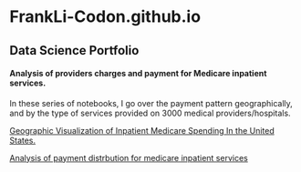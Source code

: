 # FrankLi-Codon.github.io
## Data Science Portfolio

#### **Analysis of providers charges and payment for Medicare inpatient services.**

In these series of notebooks, I go over the payment pattern geographically, and by the type of services provided on 3000 medical providers/hospitals.

<a href="https://nbviewer.jupyter.org/github/FrankLi-Codon/GIS-Data-Visualization/blob/master/Visualization.ipynb">Geographic Visualization of Inpatient Medicare Spending In the United States.</a>

<a href="http://nbviewer.jupyter.org/github/FrankLi-Codon/GIS-Data-Visualization/blob/master/Analyzing%20Distribution%20.ipynb">Analysis of payment distrbution for medicare inpatient services</a>



